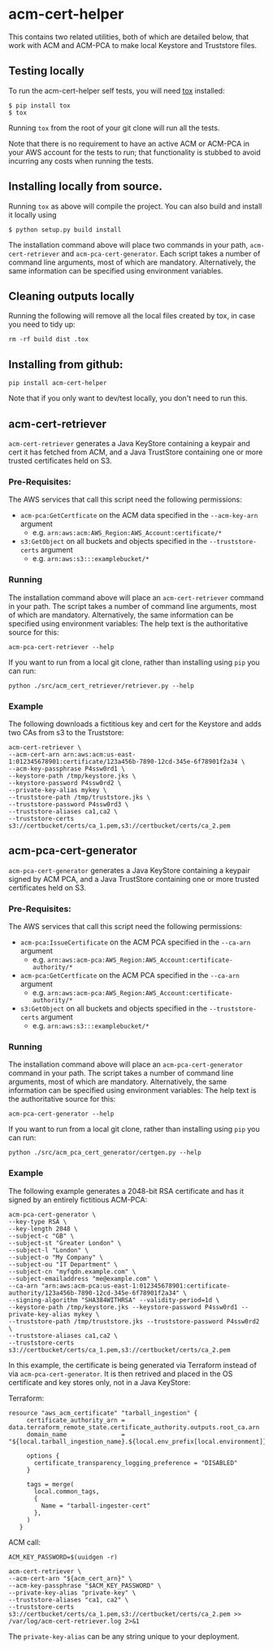 # acm-cert-helper

This contains two related utilities, both of which are detailed below, that work with ACM
and ACM-PCA to make local Keystore and Truststore files.


## Testing locally

To run the acm-cert-helper self tests, you will need [tox](https://tox.readthedocs.io/en/latest/) installed:

```
$ pip install tox
$ tox
```

Running `tox` from the root of your git clone will run all the tests.

Note that there is no requirement to have an active ACM or ACM-PCA in your AWS account
for the tests to run; that functionality is stubbed to avoid incurring any
costs when running the tests.

## Installing locally from source.

Running `tox` as above will compile the project. You can also build and install it locally using

```
$ python setup.py build install
```

The installation command above will place two commands in your path, `acm-cert-retriever`  and
`acm-pca-cert-generator`.  Each script takes a number of command line arguments, most of
which are mandatory. Alternatively, the same information can be specified using environment variables.


## Cleaning outputs locally

Running the following will remove all the local files created by tox, in case you need to tidy up:

```
rm -rf build dist .tox
```

## Installing from github:

`pip install acm-cert-helper`

Note that if you only want to dev/test locally, you don't need to run this.


## acm-cert-retriever
`acm-cert-retriever` generates a Java KeyStore containing a keypair and cert it has fetched
from ACM, and a Java TrustStore containing one or more trusted certificates held on S3.


### Pre-Requisites:

The AWS services that call this script need the following permissions:

* `acm-pca:GetCertficate` on the ACM data specified in the `--acm-key-arn` argument
  - e.g. `arn:aws:acm:AWS_Region:AWS_Account:certificate/*`
* `s3:GetObject` on all buckets and objects specified in the `--truststore-certs` argument
  - e.g. `arn:aws:s3:::examplebucket/*`

### Running

The installation command above will place an `acm-cert-retriever` command in
your path.
The script takes a number of command line arguments, most of which are mandatory.
Alternatively, the same information can be specified using environment variables:
The help text is the authoritative source for this:

```
acm-pca-cert-retriever --help
```

If you want to run from a local git clone, rather than installing using `pip`
you can run:

`python ./src/acm_cert_retriever/retriever.py --help`

### Example

The following downloads a fictitious key and cert for the Keystore and adds two CAs from s3 to
the Truststore:

```
acm-cert-retriever \
--acm-cert-arn arn:aws:acm:us-east-1:012345678901:certificate/123a456b-7890-12cd-345e-6f78901f2a34 \
--acm-key-passphrase P4ssw0rd1 \
--keystore-path /tmp/keystore.jks \
--keystore-password P4ssw0rd2 \
--private-key-alias mykey \
--truststore-path /tmp/truststore.jks \
--truststore-password P4ssw0rd3 \
--truststore-aliases ca1,ca2 \
--truststore-certs s3://certbucket/certs/ca_1.pem,s3://certbucket/certs/ca_2.pem
```


## acm-pca-cert-generator
`acm-pca-cert-generator` generates a Java KeyStore containing a keypair signed
by ACM PCA, and a Java TrustStore containing one or more trusted certificates
held on S3.

### Pre-Requisites:

The AWS services that call this script need the following permissions:

* `acm-pca:IssueCertificate` on the ACM PCA specified in the `--ca-arn` argument
  - e.g. `arn:aws:acm-pca:AWS_Region:AWS_Account:certificate-authority/*`
* `acm-pca:GetCertficate` on the ACM PCA specified in the `--ca-arn` argument
  - e.g. `arn:aws:acm-pca:AWS_Region:AWS_Account:certificate-authority/*`
* `s3:GetObject` on all buckets and objects specified in the `--truststore-certs` argument
  - e.g. `arn:aws:s3:::examplebucket/*`

### Running

The installation command above will place an `acm-pca-cert-generator` command in
your path.
The script takes a number of command line arguments, most of which are mandatory.
Alternatively, the same information can be specified using environment variables:
The help text is the authoritative source for this:

```
acm-pca-cert-generator --help
```

If you want to run from a local git clone, rather than installing using `pip`
you can run:

`python ./src/acm_pca_cert_generator/certgen.py --help`

### Example

The following example generates a 2048-bit RSA certificate and has it signed by
an entirely fictitious ACM-PCA:

```
acm-pca-cert-generator \
--key-type RSA \
--key-length 2048 \
--subject-c "GB" \
--subject-st "Greater London" \
--subject-l "London" \
--subject-o "My Company" \
--subject-ou "IT Department" \
--subject-cn "myfqdn.example.com" \
--subject-emailaddress "me@example.com" \
--ca-arn "arn:aws:acm-pca:us-east-1:012345678901:certificate-authority/123a456b-7890-12cd-345e-6f78901f2a34" \
--signing-algorithm "SHA384WITHRSA" --validity-period=1d \
--keystore-path /tmp/keystore.jks --keystore-password P4ssw0rd1 --private-key-alias mykey \
--truststore-path /tmp/truststore.jks --truststore-password P4ssw0rd2 \
--truststore-aliases ca1,ca2 \
--truststore-certs s3://certbucket/certs/ca_1.pem,s3://certbucket/certs/ca_2.pem
```

In this example, the certificate is being generated via Terraform instead of
via `acm-pca-cert-generator`. It is then retrived and placed in the OS
certificate and key stores only, not in a Java KeyStore:

Terraform:
```
resource "aws_acm_certificate" "tarball_ingestion" {
     certificate_authority_arn = data.terraform_remote_state.certificate_authority.outputs.root_ca.arn
     domain_name               = "${local.tarball_ingestion_name}.${local.env_prefix[local.environment]}dataworks.dwp.gov.uk"

     options {
       certificate_transparency_logging_preference = "DISABLED"
     }

     tags = merge(
       local.common_tags,
       {
         Name = "tarball-ingester-cert"
       },
     )
   }
```

ACM call:

```
ACM_KEY_PASSWORD=$(uuidgen -r)

acm-cert-retriever \
--acm-cert-arn "${acm_cert_arn}" \
--acm-key-passphrase "$ACM_KEY_PASSWORD" \
--private-key-alias "private-key" \
--truststore-aliases "ca1, ca2" \
--truststore-certs s3://certbucket/certs/ca_1.pem,s3://certbucket/certs/ca_2.pem >> /var/log/acm-cert-retriever.log 2>&1
```

The `private-key-alias` can be any string unique to your deployment.
